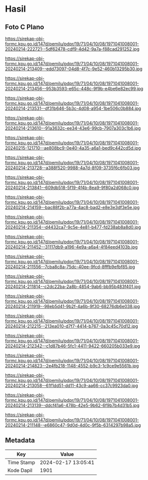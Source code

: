 # Hasil

## Foto C Plano

https://sirekap-obj-formc.kpu.go.id/147d/pemilu/pdpr/19/71/04/10/08/1971041008001-20240214-222721--5df62478-cdf9-4d42-9a7a-f88cad291252.jpg

https://sirekap-obj-formc.kpu.go.id/147d/pemilu/pdpr/19/71/04/10/08/1971041008001-20240214-213409--edd73097-04d8-4f7c-9e52-460b13295b30.jpg

https://sirekap-obj-formc.kpu.go.id/147d/pemilu/pdpr/19/71/04/10/08/1971041008001-20240214-213456--953b3593-e65c-448c-9f9b-e4be6e82ec99.jpg

https://sirekap-obj-formc.kpu.go.id/147d/pemilu/pdpr/19/71/04/10/08/1971041008001-20240214-213531--df31b646-5b3c-4d08-a954-1be506c0b884.jpg

https://sirekap-obj-formc.kpu.go.id/147d/pemilu/pdpr/19/71/04/10/08/1971041008001-20240214-213610--91a3632c-ee34-43e6-99cb-7907a303c1b6.jpg

https://sirekap-obj-formc.kpu.go.id/147d/pemilu/pdpr/19/71/04/10/08/1971041008001-20240215-121710--ae808bc9-0e40-4a35-a6a1-bed9c442cd5d.jpg

https://sirekap-obj-formc.kpu.go.id/147d/pemilu/pdpr/19/71/04/10/08/1971041008001-20240214-213728--a388f520-9988-4a7d-8f09-3735f6c6fb03.jpg

https://sirekap-obj-formc.kpu.go.id/147d/pemilu/pdpr/19/71/04/10/08/1971041008001-20240214-213841--609db518-5f19-4f4b-8ea9-9f80a2d068c0.jpg

https://sirekap-obj-formc.kpu.go.id/147d/pemilu/pdpr/19/71/04/10/08/1971041008001-20240214-214159--bac88f2b-a77a-4ac8-bad2-e8e3e3df3e5e.jpg

https://sirekap-obj-formc.kpu.go.id/147d/pemilu/pdpr/19/71/04/10/08/1971041008001-20240214-211354--d4432ca7-9c5e-4e81-b477-fd238ab8a8d0.jpg

https://sirekap-obj-formc.kpu.go.id/147d/pemilu/pdpr/19/71/04/10/08/1971041008001-20240214-211452--31117db9-a196-4e9a-a6a4-4f84eed4103b.jpg

https://sirekap-obj-formc.kpu.go.id/147d/pemilu/pdpr/19/71/04/10/08/1971041008001-20240214-211556--7cba8c8a-75dc-40ee-9fcd-8fffb9efbf85.jpg

https://sirekap-obj-formc.kpu.go.id/147d/pemilu/pdpr/19/71/04/10/08/1971041008001-20240214-211814--c2dc22ba-2a8b-4854-9ab6-bb95b483f401.jpg

https://sirekap-obj-formc.kpu.go.id/147d/pemilu/pdpr/19/71/04/10/08/1971041008001-20240214-211919--98eb5d41-9b2f-4a6b-9f30-68276db6e038.jpg

https://sirekap-obj-formc.kpu.go.id/147d/pemilu/pdpr/19/71/04/10/08/1971041008001-20240214-212215--213ea010-d7f7-4414-b767-0a3c45c70d12.jpg

https://sirekap-obj-formc.kpu.go.id/147d/pemilu/pdpr/19/71/04/10/08/1971041008001-20240214-212342--c1d87b46-5fc1-4411-9422-660205b033e9.jpg

https://sirekap-obj-formc.kpu.go.id/147d/pemilu/pdpr/19/71/04/10/08/1971041008001-20240214-214823--2e4fb218-1148-4552-b9c3-1c9ce9e5561b.jpg

https://sirekap-obj-formc.kpu.go.id/147d/pemilu/pdpr/19/71/04/10/08/1971041008001-20240214-213058--61f1dd51-dd11-43c9-aa66-cc37c9923da0.jpg

https://sirekap-obj-formc.kpu.go.id/147d/pemilu/pdpr/19/71/04/10/08/1971041008001-20240214-213139--ddcf41a6-478b-42e5-9b62-6f9b7b4d31b5.jpg

https://sirekap-obj-formc.kpu.go.id/147d/pemilu/pdpr/19/71/04/10/08/1971041008001-20240214-211148--e6860c47-9d0d-4d0c-9f5b-6314297b98a5.jpg


## Metadata

| Key        | Value               |
| ---------- | ------------------- |
| Time Stamp | 2024-02-17 13:05:41 |
| Kode Dapil | 1901                |



